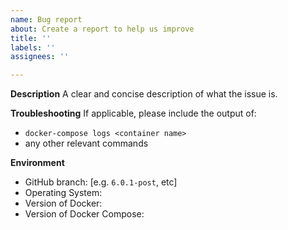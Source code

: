 ```yaml
---
name: Bug report
about: Create a report to help us improve
title: ''
labels: ''
assignees: ''

---
```


**Description**
A clear and concise description of what the issue is.

**Troubleshooting**
If applicable, please include the output of:
 - `docker-compose logs <container name>`
 - any other relevant commands

**Environment**
 - GitHub branch: [e.g. `6.0.1-post`, etc]
 - Operating System:
 - Version of Docker:
 - Version of Docker Compose:
